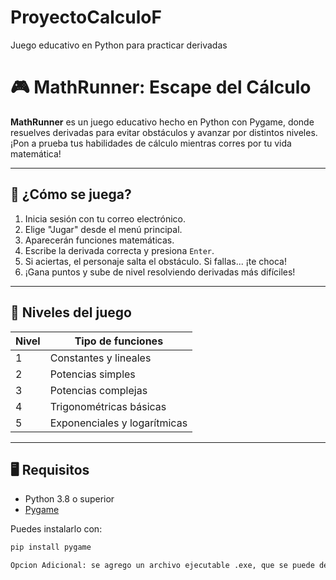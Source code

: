 # ProyectoCalculoF
Juego educativo en Python para practicar derivadas
# 🎮 MathRunner: Escape del Cálculo

**MathRunner** es un juego educativo hecho en Python con Pygame, donde resuelves derivadas para evitar obstáculos y avanzar por distintos niveles. ¡Pon a prueba tus habilidades de cálculo mientras corres por tu vida matemática!

---

## 🧠 ¿Cómo se juega?

1. Inicia sesión con tu correo electrónico.
2. Elige "Jugar" desde el menú principal.
3. Aparecerán funciones matemáticas.
4. Escribe la derivada correcta y presiona `Enter`.
5. Si aciertas, el personaje salta el obstáculo. Si fallas... ¡te choca!
6. ¡Gana puntos y sube de nivel resolviendo derivadas más difíciles!

---

## 🧪 Niveles del juego

| Nivel | Tipo de funciones                |
|-------|----------------------------------|
| 1     | Constantes y lineales            |
| 2     | Potencias simples                |
| 3     | Potencias complejas              |
| 4     | Trigonométricas básicas          |
| 5     | Exponenciales y logarítmicas     |

---

## 🖥️ Requisitos

- Python 3.8 o superior
- [Pygame](https://www.pygame.org/)

Puedes instalarlo con:

```bash
pip install pygame

Opcion Adicional: se agrego un archivo ejecutable .exe, que se puede descargar aparte, se encuentra en la carpeta dist.
